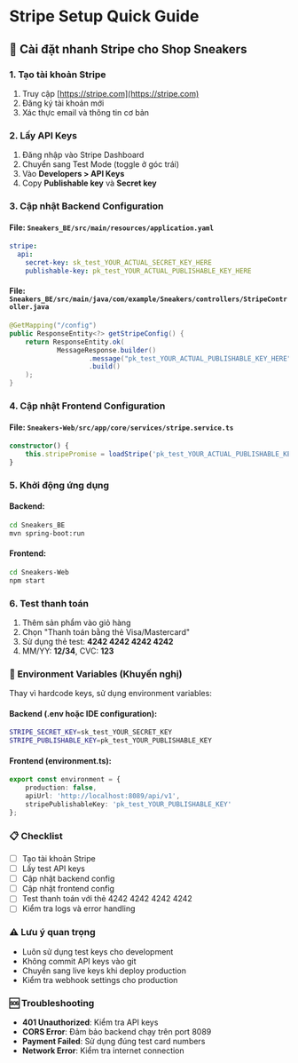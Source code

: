 # Stripe Setup Quick Guide

## 🚀 Cài đặt nhanh Stripe cho Shop Sneakers

### 1. Tạo tài khoản Stripe
1. Truy cập [https://stripe.com](https://stripe.com)
2. Đăng ký tài khoản mới
3. Xác thực email và thông tin cơ bản

### 2. Lấy API Keys
1. Đăng nhập vào Stripe Dashboard
2. Chuyển sang Test Mode (toggle ở góc trái)
3. Vào **Developers > API Keys**
4. Copy **Publishable key** và **Secret key**

### 3. Cập nhật Backend Configuration

#### File: `Sneakers_BE/src/main/resources/application.yaml`
```yaml
stripe:
  api:
    secret-key: sk_test_YOUR_ACTUAL_SECRET_KEY_HERE
    publishable-key: pk_test_YOUR_ACTUAL_PUBLISHABLE_KEY_HERE
```

#### File: `Sneakers_BE/src/main/java/com/example/Sneakers/controllers/StripeController.java`
```java
@GetMapping("/config")
public ResponseEntity<?> getStripeConfig() {
    return ResponseEntity.ok(
            MessageResponse.builder()
                    .message("pk_test_YOUR_ACTUAL_PUBLISHABLE_KEY_HERE")
                    .build()
    );
}
```

### 4. Cập nhật Frontend Configuration

#### File: `Sneakers-Web/src/app/core/services/stripe.service.ts`
```typescript
constructor() {
    this.stripePromise = loadStripe('pk_test_YOUR_ACTUAL_PUBLISHABLE_KEY_HERE');
}
```

### 5. Khởi động ứng dụng

#### Backend:
```bash
cd Sneakers_BE
mvn spring-boot:run
```

#### Frontend:
```bash
cd Sneakers-Web
npm start
```

### 6. Test thanh toán

1. Thêm sản phẩm vào giỏ hàng
2. Chọn "Thanh toán bằng thẻ Visa/Mastercard"
3. Sử dụng thẻ test: **4242 4242 4242 4242**
4. MM/YY: **12/34**, CVC: **123**

### 🔧 Environment Variables (Khuyến nghị)

Thay vì hardcode keys, sử dụng environment variables:

#### Backend (.env hoặc IDE configuration):
```bash
STRIPE_SECRET_KEY=sk_test_YOUR_SECRET_KEY
STRIPE_PUBLISHABLE_KEY=pk_test_YOUR_PUBLISHABLE_KEY
```

#### Frontend (environment.ts):
```typescript
export const environment = {
    production: false,
    apiUrl: 'http://localhost:8089/api/v1',
    stripePublishableKey: 'pk_test_YOUR_PUBLISHABLE_KEY'
};
```

### 📋 Checklist
- [ ] Tạo tài khoản Stripe
- [ ] Lấy test API keys
- [ ] Cập nhật backend config
- [ ] Cập nhật frontend config  
- [ ] Test thanh toán với thẻ 4242 4242 4242 4242
- [ ] Kiểm tra logs và error handling

### ⚠️ Lưu ý quan trọng
- Luôn sử dụng test keys cho development
- Không commit API keys vào git
- Chuyển sang live keys khi deploy production
- Kiểm tra webhook settings cho production

### 🆘 Troubleshooting
- **401 Unauthorized**: Kiểm tra API keys
- **CORS Error**: Đảm bảo backend chạy trên port 8089
- **Payment Failed**: Sử dụng đúng test card numbers
- **Network Error**: Kiểm tra internet connection 